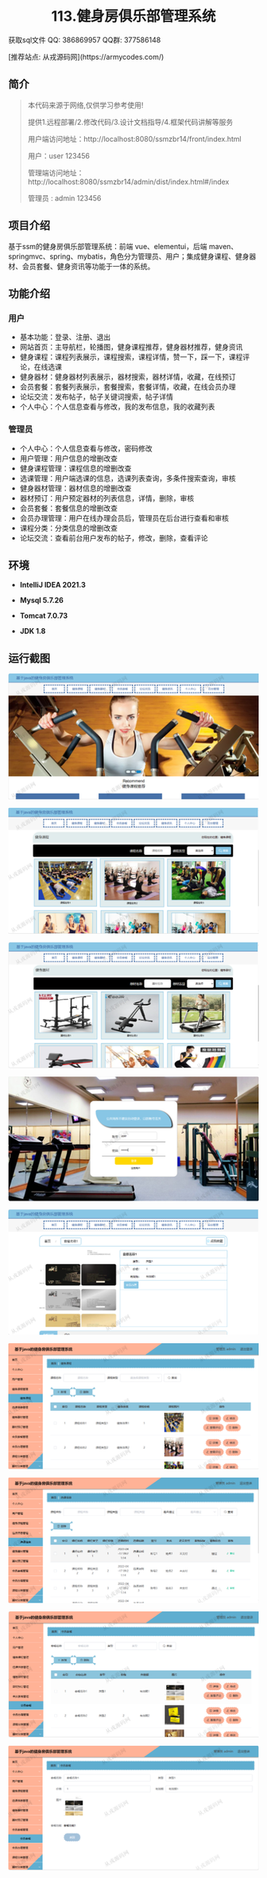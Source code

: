<p><h1 align="center">113.健身房俱乐部管理系统</h1></p>

<p> 获取sql文件 QQ: 386869957 QQ群: 377586148 </p>
<p> [推荐站点: 从戎源码网](https://armycodes.com/) </p>

## 简介

> 本代码来源于网络,仅供学习参考使用!
>
> 提供1.远程部署/2.修改代码/3.设计文档指导/4.框架代码讲解等服务
> 
> 用户端访问地址：http://localhost:8080/ssmzbr14/front/index.html
> 
> 用户：user 123456
>
> 管理端访问地址：http://localhost:8080/ssmzbr14/admin/dist/index.html#/index
>
> 管理员 : admin 123456

## 项目介绍
基于ssm的健身房俱乐部管理系统：前端 vue、elementui，后端 maven、springmvc、spring、mybatis，角色分为管理员、用户；集成健身课程、健身器材、会员套餐、健身资讯等功能于一体的系统。

## 功能介绍

### 用户

- 基本功能：登录、注册、退出
- 网站首页：主导航栏，轮播图，健身课程推荐，健身器材推荐，健身资讯
- 健身课程：课程列表展示，课程搜索，课程详情，赞一下，踩一下，课程评论，在线选课
- 健身器材：健身器材列表展示，器材搜索，器材详情，收藏，在线预订
- 会员套餐：套餐列表展示，套餐搜索，套餐详情，收藏，在线会员办理
- 论坛交流：发布帖子，帖子关键词搜索，帖子详情
- 个人中心：个人信息查看与修改，我的发布信息，我的收藏列表

### 管理员

- 个人中心：个人信息查看与修改，密码修改
- 用户管理：用户信息的增删改查
- 健身课程管理：课程信息的增删改查
- 选课管理：用户端选课的信息，选课列表查询，多条件搜索查询，审核
- 健身器材管理：器材信息的增删改查
- 器材预订：用户预定器材的列表信息，详情，删除，审核
- 会员套餐：套餐信息的增删改查
- 会员办理管理：用户在线办理会员后，管理员在后台进行查看和审核
- 课程分类：分类信息的增删改查
- 论坛交流：查看前台用户发布的帖子，修改，删除，查看评论

## 环境

- <b>IntelliJ IDEA 2021.3</b>

- <b>Mysql 5.7.26</b>

- <b>Tomcat 7.0.73</b>

- <b>JDK 1.8</b>

## 运行截图
![](screenshot/1.png)

![](screenshot/2.png)

![](screenshot/3.png)

![](screenshot/4.png)

![](screenshot/5.png)

![](screenshot/6.png)

![](screenshot/7.png)

![](screenshot/8.png)

![](screenshot/9.png)
